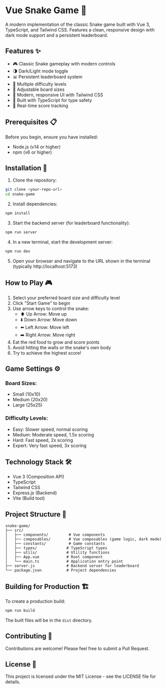 # Vue Snake Game 🐍

A modern implementation of the classic Snake game built with Vue 3, TypeScript, and Tailwind CSS. Features a clean, responsive design with dark mode support and a persistent leaderboard.

## Features ✨

- 🎮 Classic Snake gameplay with modern controls
- 🌗 Dark/Light mode toggle
- 📊 Persistent leaderboard system
- 🎯 Multiple difficulty levels
- 📏 Adjustable board sizes
- 🎨 Modern, responsive UI with Tailwind CSS
- 💪 Built with TypeScript for type safety
- 🔄 Real-time score tracking

## Prerequisites 📋

Before you begin, ensure you have installed:
- Node.js (v14 or higher)
- npm (v6 or higher)

## Installation 🚀

1. Clone the repository:
```bash
git clone <your-repo-url>
cd snake-game
```

2. Install dependencies:
```bash
npm install
```

3. Start the backend server (for leaderboard functionality):
```bash
npm run server
```

4. In a new terminal, start the development server:
```bash
npm run dev
```

5. Open your browser and navigate to the URL shown in the terminal (typically http://localhost:5173)

## How to Play 🎮

1. Select your preferred board size and difficulty level
2. Click "Start Game" to begin
3. Use arrow keys to control the snake:
   - ⬆️ Up Arrow: Move up
   - ⬇️ Down Arrow: Move down
   - ⬅️ Left Arrow: Move left
   - ➡️ Right Arrow: Move right
4. Eat the red food to grow and score points
5. Avoid hitting the walls or the snake's own body
6. Try to achieve the highest score!

## Game Settings ⚙️

### Board Sizes:
- Small (10x10)
- Medium (20x20)
- Large (25x25)

### Difficulty Levels:
- Easy: Slower speed, normal scoring
- Medium: Moderate speed, 1.5x scoring
- Hard: Fast speed, 2x scoring
- Expert: Very fast speed, 3x scoring

## Technology Stack 🛠️

- Vue 3 (Composition API)
- TypeScript
- Tailwind CSS
- Express.js (Backend)
- Vite (Build tool)

## Project Structure 📁

```
snake-game/
├── src/
│   ├── components/         # Vue components
│   ├── composables/        # Vue composables (game logic, dark mode)
│   ├── constants/          # Game constants
│   ├── types/             # TypeScript types
│   ├── utils/             # Utility functions
│   ├── App.vue            # Root component
│   └── main.ts            # Application entry point
├── server.js              # Backend server for leaderboard
└── package.json           # Project dependencies
```

## Building for Production 🏗️

To create a production build:

```bash
npm run build
```

The built files will be in the `dist` directory.

## Contributing 🤝

Contributions are welcome! Please feel free to submit a Pull Request.

## License 📄

This project is licensed under the MIT License - see the LICENSE file for details.